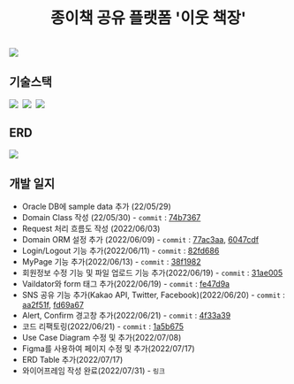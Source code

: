 <h1 align="center">종이책 공유 플랫폼 '이웃 책장'</h1><br>
<img src="https://user-images.githubusercontent.com/72064966/175916293-2b3c29d4-e8dd-4789-bdd8-e000b523a334.PNG">

## 기술스택
<p>
  <img src="https://img.shields.io/badge/-SpringBoot-blue"/>&nbsp
  <img src="https://img.shields.io/badge/-JPA-red"/>&nbsp
  <img src="https://img.shields.io/badge/-Oracle-yellow"/>&nbsp
</p>

## ERD
<img src="https://user-images.githubusercontent.com/72064966/175916742-df00af8e-c8be-4b1e-aa9b-db9d55fe00e1.png">

## 개발 일지
* Oracle DB에 sample data 추가 (22/05/29)
* Domain Class 작성 (22/05/30) - `commit` : [74b7367](https://github.com/EUNDINI/nine_nine_on/commit/74b7367d62cf8fc33b1fa111ebb292a60d35ec27)
* Request 처리 흐름도 작성 (2022/06/03)
* Domain ORM 설정 추가 (2022/06/09) - `commit` : [77ac3aa](https://github.com/EUNDINI/nine_nine_on/pull/22/commits/77ac3aa02b037d6f062daf0c747012585bcd6414), [6047cdf](https://github.com/EUNDINI/nine_nine_on/pull/26/commits/6047cdfe6a2475ddf8001dbfa2ab747725242cfe)
* Login/Logout 기능 추가(2022/06/11) - `commit` : [82fd686](https://github.com/EUNDINI/nine_nine_on/commit/82fd6866fed3c73aecc01ef197d03cfbb433dff9)
* MyPage 기능 추가(2022/06/13) - `commit` : [38f1982](https://github.com/EUNDINI/nine_nine_on/pull/41/commits/38f198206e78774a193f6c7835c7a072afd73422)
* 회원정보 수정 기능 및 파일 업로드 기능 추가(2022/06/19) - `commit` : [31ae005](https://github.com/EUNDINI/nine_nine_on/pull/46/commits/31ae005004c87e28d9ac9bc6de6634624381c85b)
* Vaildator와 form 태그 추가(2022/06/19) - `commit` : [fe47d9a](https://github.com/EUNDINI/nine_nine_on/pull/46/commits/fe47d9a748a52ec4996c816e5f2617125aeac10e)
* SNS 공유 기능 추가(Kakao API, Twitter, Facebook)(2022/06/20) - `commit` : [aa2f51f](https://github.com/EUNDINI/nine_nine_on/pull/49/commits/aa2f51ff8d35f6630aa3f6332193938898d3e486), [fd69a67](https://github.com/EUNDINI/nine_nine_on/pull/50/commits/fd69a675254c5bd7c38f24813d8516f6b88ec4f1) 
* Alert, Confirm 경고창 추가(2022/06/21) - `commit` : [4f33a39](https://github.com/EUNDINI/nine_nine_on/pull/53/commits/4f33a3914dc6874c9c6fef024d329aab25e975b0)
* 코드 리팩토링(2022/06/21) - `commit` : [1a5b675](https://github.com/EUNDINI/nine_nine_on/pull/61/commits/1a5b675c847282db4c227bd752067847d45e113c)
* Use Case Diagram 수정 및 추가(2022/07/08)
* Figma를 사용하여 페이지 수정 및 추가(2022/07/17)
* ERD Table 추가(2022/07/17)
* 와이어프레임 작성 완료(2022/07/31) - `링크`
